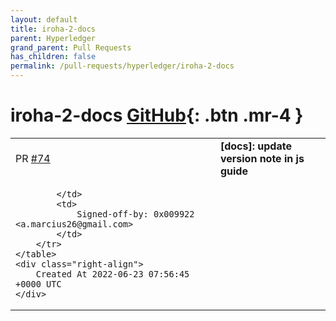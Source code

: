 ```yaml
---
layout: default
title: iroha-2-docs
parent: Hyperledger
grand_parent: Pull Requests
has_children: false
permalink: /pull-requests/hyperledger/iroha-2-docs
---
```


# iroha-2-docs <span class="fs-3 right-align">[GitHub](https://github.com/hyperledger/iroha-2-docs){: .btn .mr-4 }</span>


<div>
    <table>
        <tr>
            <td>
                PR <a href="https://github.com/hyperledger/iroha-2-docs/pull/74" class=".btn">#74</a>
            </td>
            <td>
                <b>
                    [docs]: update version note in js guide
                </b>
            </td>
        </tr>
        <tr>
            <td>
                
            </td>
            <td>
                Signed-off-by: 0x009922 <a.marcius26@gmail.com>
            </td>
        </tr>
    </table>
    <div class="right-align">
        Created At 2022-06-23 07:56:45 +0000 UTC
    </div>
</div>

